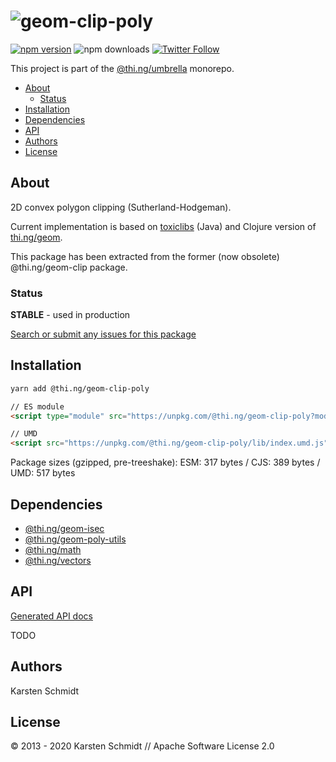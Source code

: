 <!-- This file is generated - DO NOT EDIT! -->

# ![geom-clip-poly](https://media.thi.ng/umbrella/banners/thing-geom-clip-poly.svg?890cd15d)

[![npm version](https://img.shields.io/npm/v/@thi.ng/geom-clip-poly.svg)](https://www.npmjs.com/package/@thi.ng/geom-clip-poly)
![npm downloads](https://img.shields.io/npm/dm/@thi.ng/geom-clip-poly.svg)
[![Twitter Follow](https://img.shields.io/twitter/follow/thing_umbrella.svg?style=flat-square&label=twitter)](https://twitter.com/thing_umbrella)

This project is part of the
[@thi.ng/umbrella](https://github.com/thi-ng/umbrella/) monorepo.

- [About](#about)
  - [Status](#status)
- [Installation](#installation)
- [Dependencies](#dependencies)
- [API](#api)
- [Authors](#authors)
- [License](#license)

## About

2D convex polygon clipping (Sutherland-Hodgeman).

Current implementation is based on [toxiclibs](http://toxiclibs.org)
(Java) and Clojure version of [thi.ng/geom](http://thi.ng/geom).

This package has been extracted from the former (now obsolete)
@thi.ng/geom-clip package.

### Status

**STABLE** - used in production

[Search or submit any issues for this package](https://github.com/thi-ng/umbrella/issues?q=is%3Aissue+is%3Aopen+%5Bgeom-clip-poly%5D)

## Installation

```bash
yarn add @thi.ng/geom-clip-poly
```

```html
// ES module
<script type="module" src="https://unpkg.com/@thi.ng/geom-clip-poly?module" crossorigin></script>

// UMD
<script src="https://unpkg.com/@thi.ng/geom-clip-poly/lib/index.umd.js" crossorigin></script>
```

Package sizes (gzipped, pre-treeshake): ESM: 317 bytes / CJS: 389 bytes / UMD: 517 bytes

## Dependencies

- [@thi.ng/geom-isec](https://github.com/thi-ng/umbrella/tree/develop/packages/geom-isec)
- [@thi.ng/geom-poly-utils](https://github.com/thi-ng/umbrella/tree/develop/packages/geom-poly-utils)
- [@thi.ng/math](https://github.com/thi-ng/umbrella/tree/develop/packages/math)
- [@thi.ng/vectors](https://github.com/thi-ng/umbrella/tree/develop/packages/vectors)

## API

[Generated API docs](https://docs.thi.ng/umbrella/geom-clip-poly/)

TODO

## Authors

Karsten Schmidt

## License

&copy; 2013 - 2020 Karsten Schmidt // Apache Software License 2.0
